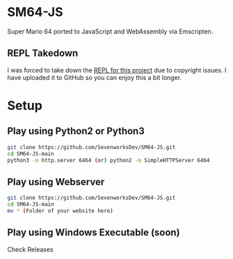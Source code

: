 # SM64-JS
Super Mario 64 ported to JavaScript and WebAssembly via Emscripten.  
## REPL Takedown
I was forced to take down the [REPL for this project](https://replit.com/@jscraft/sm64?v=1) due to copyright issues. I have uploaded it to GitHub so you can enjoy this a bit longer.  
# Setup
## Play using Python2 or Python3
```bash
git clone https://github.com/SevenworksDev/SM64-JS.git
cd SM64-JS-main
python3 -m http.server 6464 (or) python2 -m SimpleHTTPServer 6464
```
## Play using Webserver
```bash
git clone https://github.com/SevenworksDev/SM64-JS.git
cd SM64-JS-main
mv * (Folder of your website here)
```
## Play using Windows Executable (soon)
Check Releases  
